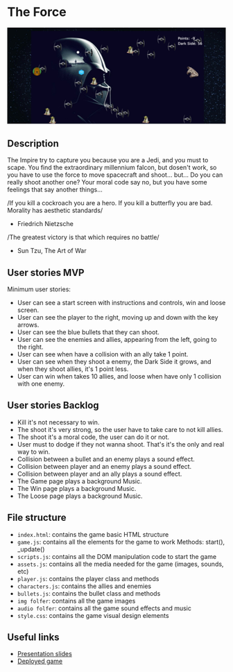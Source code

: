 # The Force

[<img src="./img/juego.jpg">]()

## Description

The Impire try to capture you because you are a Jedi, and you must to scape. You find the extraordinary millennium falcon, but dosen't work, so you have to use the force to move 
spacecraft and shoot... but... Do you can really shoot another one? Your moral code say no, but you have some feelings that say another things...


/If you kill a cockroach you are a hero. If you kill a butterfly you are bad. Morality has aesthetic standards/

- Friedrich Nietzsche


/The greatest victory is that which requires no battle/

- Sun Tzu, The Art of War

## User stories MVP

Minimum user stories:

- User can see a start screen with instructions and controls, win and loose screen.
- User can see the player to the right, moving up and down with the key arrows.
- User can see the blue bullets that they can shoot.
- User can see the enemies and allies, appearing from the left, going to the right.
- User can see when have a collision with an ally take 1 point. 
- User can see when they shoot a enemy, the Dark Side it grows, and when they shoot allies, it's 1 point less.
- User can win when takes 10 allies, and loose when have only 1 collision with one enemy.

## User stories Backlog

- Kill it's not necessary to win.
- The shoot it's very strong, so the user have to take care to not kill allies.
- The shoot it's a moral code, the user can do it or not.
- User must to dodge if they not wanna shoot. That's it's the only and real way to win.
- Collision between a bullet and an enemy plays a sound effect.
- Collision between player and an enemy plays a sound effect.
- Collision between player and an ally plays a sound effect.
- The Game page plays a background Music.
- The Win page plays a background Music.
- The Loose page plays a background Music.

## File structure

- <code>index.html</code>: contains the game basic HTML structure
- <code>game.js</code>: contains all the elements for the game to work Methods: start(), \_update()
- <code>scripts.js</code>: contains all the DOM manipulation code to start the game
- <code>assets.js</code>: contains all the media needed for the game (images, sounds, etc)
- <code>player.js</code>: contains the player class and methods
- <code>characters.js</code>: contains the allies and enemies
- <code>bullets.js</code>: contains the bullet class and methods
- <code>img folfer</code>: contains all the game images
- <code>audio folfer</code>: contains all the game sound effects and music
- <code>style.css</code>: contains the game visual design elements



## Useful links

<!-- When you finish, add these links and commit -->

- [Presentation slides]()
- [Deployed game](https://ricardmontfort90.github.io/The-Force/)
